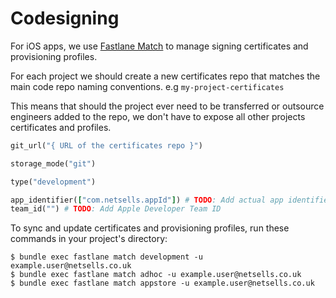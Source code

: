 # Codesigning

For iOS apps, we use [Fastlane Match](https://docs.fastlane.tools/actions/match/) to manage signing certificates and provisioning profiles.

For each project we should create a new certificates repo that matches the main code repo naming conventions. e.g `my-project-certificates`

This means that should the project ever need to be transferred or outsource engineers added to the repo, we don't have to expose all other projects certificates and profiles.

```ruby
git_url("{ URL of the certificates repo }")

storage_mode("git")

type("development")

app_identifier(["com.netsells.appId"]) # TODO: Add actual app identifier
team_id("") # TODO: Add Apple Developer Team ID
```

To sync and update certificates and provisioning profiles, run these commands in your project's directory:

```shell
$ bundle exec fastlane match development -u example.user@netsells.co.uk
$ bundle exec fastlane match adhoc -u example.user@netsells.co.uk
$ bundle exec fastlane match appstore -u example.user@netsells.co.uk
```
